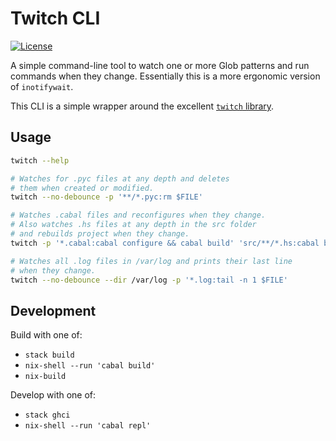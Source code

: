 # Twitch CLI

[![License](https://img.shields.io/badge/License-BSD%203--Clause-blue.svg)](https://opensource.org/licenses/BSD-3-Clause)

A simple command-line tool to watch one or more Glob patterns and run commands when they change. Essentially this is a more ergonomic version of `inotifywait`.

This CLI is a simple wrapper around the excellent [`twitch` library](https://github.com/jfischoff/twitch).


## Usage

```bash
twitch --help

# Watches for .pyc files at any depth and deletes
# them when created or modified.
twitch --no-debounce -p '**/*.pyc:rm $FILE'

# Watches .cabal files and reconfigures when they change.
# Also watches .hs files at any depth in the src folder
# and rebuilds project when they change.
twitch -p '*.cabal:cabal configure && cabal build' 'src/**/*.hs:cabal build'

# Watches all .log files in /var/log and prints their last line
# when they change.
twitch --no-debounce --dir /var/log -p '*.log:tail -n 1 $FILE'
```


## Development

Build with one of:

  * `stack build`
  * `nix-shell --run 'cabal build'`
  * `nix-build`

Develop with one of:

  * `stack ghci`
  * `nix-shell --run 'cabal repl'`
